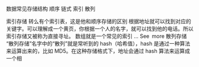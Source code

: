 数据常见存储结构  顺序 链式 索引 散列

索引存储  转么有个索引表，这是他和顺序存储的区别 
根据地址就可以找到对应的关键字。可以理解成一个黄页，你根据一个人的名字，就可以找到他的电话。所以索引存储又被称为直接寻址。 数组就是一个常见的索引 … See more
散列存储
“散列存储”名字中的“散列”就是常听到的 hash（哈希值），hash 是通过一种算法来运算出来的，比如 MD5。在这种存储格式下，地址会通过 hash 算法来运算成一个相 

